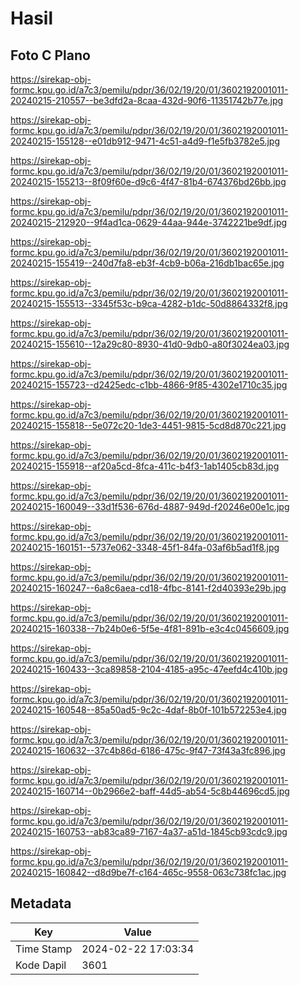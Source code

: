 # Hasil

## Foto C Plano

https://sirekap-obj-formc.kpu.go.id/a7c3/pemilu/pdpr/36/02/19/20/01/3602192001011-20240215-210557--be3dfd2a-8caa-432d-90f6-11351742b77e.jpg

https://sirekap-obj-formc.kpu.go.id/a7c3/pemilu/pdpr/36/02/19/20/01/3602192001011-20240215-155128--e01db912-9471-4c51-a4d9-f1e5fb3782e5.jpg

https://sirekap-obj-formc.kpu.go.id/a7c3/pemilu/pdpr/36/02/19/20/01/3602192001011-20240215-155213--8f09f60e-d9c6-4f47-81b4-674376bd26bb.jpg

https://sirekap-obj-formc.kpu.go.id/a7c3/pemilu/pdpr/36/02/19/20/01/3602192001011-20240215-212920--9f4ad1ca-0629-44aa-944e-3742221be9df.jpg

https://sirekap-obj-formc.kpu.go.id/a7c3/pemilu/pdpr/36/02/19/20/01/3602192001011-20240215-155419--240d7fa8-eb3f-4cb9-b06a-216db1bac65e.jpg

https://sirekap-obj-formc.kpu.go.id/a7c3/pemilu/pdpr/36/02/19/20/01/3602192001011-20240215-155513--3345f53c-b9ca-4282-b1dc-50d8864332f8.jpg

https://sirekap-obj-formc.kpu.go.id/a7c3/pemilu/pdpr/36/02/19/20/01/3602192001011-20240215-155610--12a29c80-8930-41d0-9db0-a80f3024ea03.jpg

https://sirekap-obj-formc.kpu.go.id/a7c3/pemilu/pdpr/36/02/19/20/01/3602192001011-20240215-155723--d2425edc-c1bb-4866-9f85-4302e1710c35.jpg

https://sirekap-obj-formc.kpu.go.id/a7c3/pemilu/pdpr/36/02/19/20/01/3602192001011-20240215-155818--5e072c20-1de3-4451-9815-5cd8d870c221.jpg

https://sirekap-obj-formc.kpu.go.id/a7c3/pemilu/pdpr/36/02/19/20/01/3602192001011-20240215-155918--af20a5cd-8fca-411c-b4f3-1ab1405cb83d.jpg

https://sirekap-obj-formc.kpu.go.id/a7c3/pemilu/pdpr/36/02/19/20/01/3602192001011-20240215-160049--33d1f536-676d-4887-949d-f20246e00e1c.jpg

https://sirekap-obj-formc.kpu.go.id/a7c3/pemilu/pdpr/36/02/19/20/01/3602192001011-20240215-160151--5737e062-3348-45f1-84fa-03af6b5ad1f8.jpg

https://sirekap-obj-formc.kpu.go.id/a7c3/pemilu/pdpr/36/02/19/20/01/3602192001011-20240215-160247--6a8c6aea-cd18-4fbc-8141-f2d40393e29b.jpg

https://sirekap-obj-formc.kpu.go.id/a7c3/pemilu/pdpr/36/02/19/20/01/3602192001011-20240215-160338--7b24b0e6-5f5e-4f81-891b-e3c4c0456609.jpg

https://sirekap-obj-formc.kpu.go.id/a7c3/pemilu/pdpr/36/02/19/20/01/3602192001011-20240215-160433--3ca89858-2104-4185-a95c-47eefd4c410b.jpg

https://sirekap-obj-formc.kpu.go.id/a7c3/pemilu/pdpr/36/02/19/20/01/3602192001011-20240215-160548--85a50ad5-9c2c-4daf-8b0f-101b572253e4.jpg

https://sirekap-obj-formc.kpu.go.id/a7c3/pemilu/pdpr/36/02/19/20/01/3602192001011-20240215-160632--37c4b86d-6186-475c-9f47-73f43a3fc896.jpg

https://sirekap-obj-formc.kpu.go.id/a7c3/pemilu/pdpr/36/02/19/20/01/3602192001011-20240215-160714--0b2966e2-baff-44d5-ab54-5c8b44696cd5.jpg

https://sirekap-obj-formc.kpu.go.id/a7c3/pemilu/pdpr/36/02/19/20/01/3602192001011-20240215-160753--ab83ca89-7167-4a37-a51d-1845cb93cdc9.jpg

https://sirekap-obj-formc.kpu.go.id/a7c3/pemilu/pdpr/36/02/19/20/01/3602192001011-20240215-160842--d8d9be7f-c164-465c-9558-063c738fc1ac.jpg


## Metadata

| Key        | Value               |
| ---------- | ------------------- |
| Time Stamp | 2024-02-22 17:03:34 |
| Kode Dapil | 3601                |




